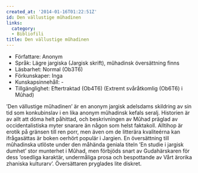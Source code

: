 ```yaml
---
created_at: '2014-01-16T01:22:51Z'
id: Den vällustige mûhadinen
links:
  category:
  - Bibliofili
title: Den vällustige mûhadinen
---
```


-   Författare: Anonym
-   Språk: Lägre jargiska (Jargisk skrift), mûhadinsk översättning finns
-   Läsbarhet: Normal (Ob3T6)
-   Förkunskaper: Inga
-   Kunskapsinnehåll: -
-   Tillgänglighet: Eftertraktad (Ob4T6) (Extremt svåråtkomlig (Ob6T6) i Mûhad)

’Den vällustige mûhadinen’ är en anonym jargisk adelsdams skildring av sin tid som konkubinslav i en
lika anonym mûhadinsk kefals seralj. Historien är av allt att döma helt påhittad, och beskrivningen
av Mûhad präglad av occidentalistiska myter snarare än någon som helst faktakoll. Alltihop är erotik
på gränsen till ren porr, men även om de litterära kvaliteérna kan ifrågasättas är boken oerhört
populär i Jargien. En översättning till mûhadinska utlöste under den måhända geniala titeln ’En
studie i jargisk dumhet’ stor munterhet i Mûhad, men förbjöds snart av Gudahärskaren för dess
’osedliga karaktär, undermåliga prosa och bespottande av Vårt ärorika zhaniska kulturarv’.
Översättaren pryglades lite diskret.